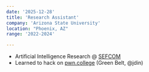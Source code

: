 ```yaml
---
date: '2025-12-28'
title: 'Research Assistant'
company: 'Arizona State University'
location: "Phoenix, AZ"
range: '2022-2024'

---
```

- Artificial Intelligence Research @ [SEFCOM](https://sefcom.asu.edu/)
- Learned to hack on [pwn.college](https://pwn.college/) (Green Belt, @jdin)
